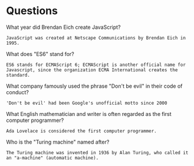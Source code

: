 # Questions

What year did Brendan Eich create JavaScript?

```
JavaScript was created at Netscape Communications by Brendan Eich in 1995.

```

What does "ES6" stand for?

```
ES6 stands for ECMAScript 6; ECMAScript is another official name for Javascript, since the organization ECMA International creates the standard.

```

What company famously used the phrase "Don't be evil" in their code of conduct?

```
'Don't be evil' had been Google's unofficial motto since 2000

```

What English mathematician and writer is often regarded as the first computer programmer?

```
Ada Lovelace is considered the first computer programmer.

```

Who is the "Turing machine" named after?

```
The Turing machine was invented in 1936 by Alan Turing, who called it an "a-machine" (automatic machine).

```
